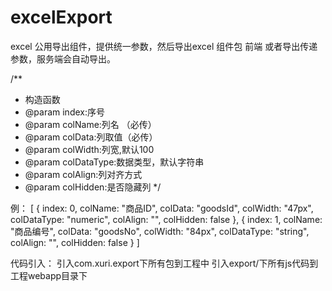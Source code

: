 # excelExport
excel 公用导出组件，提供统一参数，然后导出excel 组件包
前端 或者导出传递参数，服务端会自动导出。

/**
   * 构造函数
   * @param index:序号
   * @param colName:列名 （必传）
   * @param colData:列取值（必传）
   * @param colWidth:列宽,默认100
   * @param colDataType:数据类型，默认字符串
   * @param colAlign:列对齐方式
   * @param colHidden:是否隐藏列
*/


例：
[
{
   index: 0, 
   colName: "商品ID", 
   colData: "goodsId", 
   colWidth: "47px", 
   colDataType: "numeric", 
   colAlign: "", 
   colHidden: false
 }, 
 {
   index: 1, 
   colName: "商品编号", 
   colData: "goodsNo", 
   colWidth: "84px", 
   colDataType: "string", 
   colAlign: "", 
   colHidden: false
 }
]

代码引入：
引入com.xuri.export下所有包到工程中
引入export/下所有js代码到工程webapp目录下
